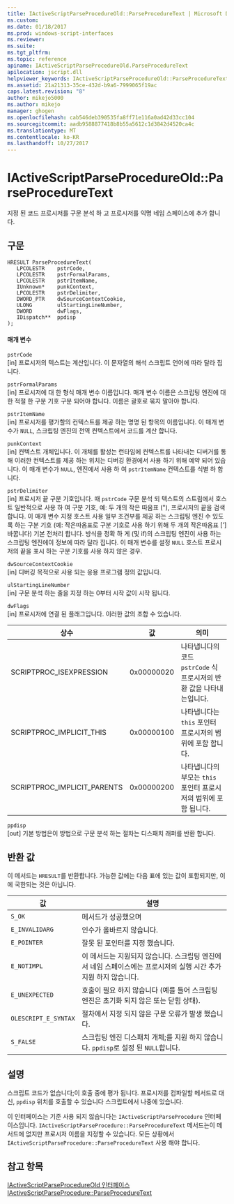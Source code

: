 ```yaml
---
title: IActiveScriptParseProcedureOld::ParseProcedureText | Microsoft Docs
ms.custom: 
ms.date: 01/18/2017
ms.prod: windows-script-interfaces
ms.reviewer: 
ms.suite: 
ms.tgt_pltfrm: 
ms.topic: reference
apiname: IActiveScriptParseProcedureOld.ParseProcedureText
apilocation: jscript.dll
helpviewer_keywords: IActiveScriptParseProcedureOld::ParseProcedureText
ms.assetid: 21a21313-35ce-432d-b9a6-7999065f19ac
caps.latest.revision: "8"
author: mikejo5000
ms.author: mikejo
manager: ghogen
ms.openlocfilehash: cab546deb390535fa8ff71e116a0ad42d33cc104
ms.sourcegitcommit: aadb9588877418b8b55a5612c1d3842d4520ca4c
ms.translationtype: MT
ms.contentlocale: ko-KR
ms.lasthandoff: 10/27/2017
---
```

# <a name="iactivescriptparseprocedureoldparseproceduretext"></a>IActiveScriptParseProcedureOld::ParseProcedureText
지정 된 코드 프로시저를 구문 분석 하 고 프로시저를 익명 네임 스페이스에 추가 합니다.  
  
## <a name="syntax"></a>구문  
  
```  
HRESULT ParseProcedureText(  
   LPCOLESTR    pstrCode,  
   LPCOLESTR    pstrFormalParams,  
   LPCOLESTR    pstrItemName,  
   IUnknown*    punkContext,  
   LPCOLESTR    pstrDelimiter,  
   DWORD_PTR    dwSourceContextCookie,  
   ULONG        ulStartingLineNumber,  
   DWORD        dwFlags,  
   IDispatch**  ppdisp  
);  
```  
  
#### <a name="parameters"></a>매개 변수  
 `pstrCode`  
 [in] 프로시저의 텍스트는 계산입니다. 이 문자열의 해석 스크립트 언어에 따라 달라 집니다.  
  
 `pstrFormalParams`  
 [in] 프로시저에 대 한 형식 매개 변수 이름입니다. 매개 변수 이름은 스크립팅 엔진에 대 한 적절 한 구분 기호 구분 되어야 합니다. 이름은 괄호로 묶지 말아야 합니다.  
  
 `pstrItemName`  
 [in] 프로시저를 평가할의 컨텍스트를 제공 하는 명명 된 항목의 이름입니다. 이 매개 변수가 `NULL`, 스크립팅 엔진의 전역 컨텍스트에서 코드를 계산 합니다.  
  
 `punkContext`  
 [in] 컨텍스트 개체입니다. 이 개체를 활성는 런타임에 컨텍스트를 나타내는 디버거를 통해 이러한 컨텍스트를 제공 하는 위치는 디버깅 환경에서 사용 하기 위해 예약 되어 있습니다. 이 매개 변수가 `NULL`, 엔진에서 사용 하 여 `pstrItemName` 컨텍스트를 식별 하 합니다.  
  
 `pstrDelimiter`  
 [in] 프로시저 끝 구분 기호입니다. 때 `pstrCode` 구문 분석 되 텍스트의 스트림에서 호스트 일반적으로 사용 하 여 구분 기호, 예: 두 개의 작은 따옴표 ("), 프로시저의 끝을 검색 합니다. 이 매개 변수 지정 호스트 사용 일부 조건부를 제공 하는 스크립팅 엔진 수 있도록 하는 구분 기호 (예: 작은따옴표로 구분 기호로 사용 하기 위해 두 개의 작은따옴표 ['] 바꿉니다) 기본 전처리 합니다. 방식을 정확 하 게 (및 if)의 스크립팅 엔진이 사용 하는 스크립팅 엔진에이 정보에 따라 달라 집니다. 이 매개 변수를 설정 `NULL` 호스트 프로시저의 끝을 표시 하는 구분 기호를 사용 하지 않은 경우.  
  
 `dwSourceContextCookie`  
 [in] 디버깅 목적으로 사용 되는 응용 프로그램 정의 값입니다.  
  
 `ulStartingLineNumber`  
 [in] 구문 분석 하는 줄을 지정 하는 0부터 시작 값이 시작 됩니다.  
  
 `dwFlags`  
 [in] 프로시저에 연결 된 플래그입니다. 이러한 값의 조합 수 있습니다.  
  
|상수|값|의미|  
|--------------|-----------|-------------|  
|SCRIPTPROC_ISEXPRESSION|0x00000020|나타냅니다의 코드 `pstrCode` 식 프로시저의 반환 값을 나타내는입니다.|  
|SCRIPTPROC_IMPLICIT_THIS|0x00000100|나타냅니다는 `this` 포인터 프로시저의 범위에 포함 합니다.|  
|SCRIPTPROC_IMPLICIT_PARENTS|0x00000200|나타냅니다의 부모는 `this` 포인터 프로시저의 범위에 포함 됩니다.|  
  
 `ppdisp`  
 [out] 기본 방법은이 방법으로 구문 분석 하는 절차는 디스패치 래퍼를 반환 합니다.  
  
## <a name="return-value"></a>반환 값  
 이 메서드는 `HRESULT`를 반환합니다. 가능한 값에는 다음 표에 있는 값이 포함되지만, 이에 국한되는 것은 아닙니다.  
  
|값|설명|  
|-----------|-----------------|  
|`S_OK`|메서드가 성공했으며|  
|`E_INVALIDARG`|인수가 올바르지 않습니다.|  
|`E_POINTER`|잘못 된 포인터를 지정 했습니다.|  
|`E_NOTIMPL`|이 메서드는 지원되지 않습니다. 스크립팅 엔진에서 네임 스페이스에는 프로시저의 실행 시간 추가 지원 하지 않습니다.|  
|`E_UNEXPECTED`|호출이 필요 하지 않습니다 (예를 들어 스크립팅 엔진은 초기화 되지 않은 또는 닫힘 상태).|  
|`OLESCRIPT_E_SYNTAX`|절차에서 지정 되지 않은 구문 오류가 발생 했습니다.|  
|`S_FALSE`|스크립팅 엔진 디스패치 개체;를 지원 하지 않습니다. `ppdisp`로 설정 된 `NULL`합니다.|  
  
## <a name="remarks"></a>설명  
 스크립트 코드가 없습니다;이 호출 중에 평가 됩니다. 프로시저를 컴파일할 메서드로 대신, `ppdisp` 위치를 호출할 수 있습니다 스크립트에서 나중에 있습니다.  
  
 이 인터페이스는 기준 사용 되지 않습니다는 `IActiveScriptParseProcedure` 인터페이스입니다. `IActiveScriptParseProcedure::ParseProcedureText` 메서드는이 메서드에 없지만 프로시저 이름을 지정할 수 있습니다. 모든 상황에서 `IActiveScriptParseProcedure::ParseProcedureText` 사용 해야 합니다.  
  
## <a name="see-also"></a>참고 항목  
 [IActiveScriptParseProcedureOld 인터페이스](../../winscript/reference/iactivescriptparseprocedureold-interface.md)   
 [IActiveScriptParseProcedure::ParseProcedureText](../../winscript/reference/iactivescriptparseprocedure-parseproceduretext.md)